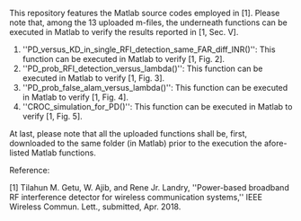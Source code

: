 This repository features the Matlab source codes employed in [1]. Please note that, among the 13 uploaded m-files, the underneath functions can be executed in Matlab to verify the results reported in [1, Sec. V]. 

1.  ''PD_versus_KD_in_single_RFI_detection_same_FAR_diff_INR()'': This function can be executed in Matlab to verify [1, Fig. 2].  
2.  ''PD_prob_RFI_detection_versus_lambda()'': This function can be executed in Matlab to verify [1, Fig. 3].  
3. ''PD_prob_false_alam_versus_lambda()'': This function can be executed in Matlab to verify [1, Fig. 4].   
4.  ''CROC_simulation_for_PD()'': This function can be executed in Matlab to verify [1, Fig. 5].  

At last, please note that all the uploaded functions shall be, first, downloaded to the same folder (in Matlab) prior to the execution the afore-listed Matlab functions.   

Reference: 

[1] Tilahun M. Getu, W. Ajib, and Rene Jr. Landry, ''Power-based broadband RF interference detector for wireless communication systems,'' IEEE Wireless Commun. Lett., submitted, Apr. 2018.
